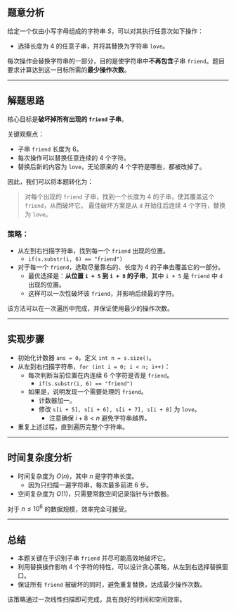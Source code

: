 

## 题意分析

给定一个仅由小写字母组成的字符串 $S$，可以对其执行任意次如下操作：

- 选择长度为 $4$ 的任意子串，并将其替换为字符串 `love`。

每次操作会替换字符串的一部分，目的是使字符串中**不再包含**子串 `friend`。题目要求计算达到这一目标所需的**最少操作次数**。

---

## 解题思路

核心目标是**破坏掉所有出现的 `friend` 子串**。

关键观察点：

- 子串 `friend` 长度为 $6$。
- 每次操作可以替换任意连续的 $4$ 个字符。
- 替换后新的内容为 `love`，无论原来的 $4$ 个字符是哪些，都被改掉了。

因此，我们可以将本题转化为：

> 对每个出现的 `friend` 子串，找到一个长度为 $4$ 的子串，使其覆盖这个 `friend`，从而破坏它。
> 最佳破坏方案是从 `d` 开始往后连续 $4$ 个字符，替换为 `love`。

### 策略：

- 从左到右扫描字符串，找到每一个 `friend` 出现的位置。
    - `if(s.substr(i, 6) == "friend")`
- 对于每一个 `friend`，选取尽量靠右的、长度为 $4$ 的子串去覆盖它的一部分。
     - 最优选择是：**从位置 `i + 5` 到 `i + 8` 的子串**，其中 `i + 5` 是 `friend` 中 `d` 出现的位置。
     - 这样可以一次性破坏该 `friend`，并影响后续最的字符。

该方法可以在一次遍历中完成，并保证使用最少的操作次数。

---

## 实现步骤

- 初始化计数器 `ans = 0`，定义 `int n = s.size()`。
- 从左到右扫描字符串，`for (int i = 0; i < n; i++)`：
   - 每次判断当前位置在内连续 $6$ 个字符是否是 `friend`。
       - `if(s.substr(i, 6) == "friend")`
   - 如果是，说明发现一个需要处理的 `friend`。
       - 计数器加一。
       - 修改 `s[i + 5], s[i + 6], s[i + 7], s[i + 8]` 为 `love`。
           - 注意确保 $i+8<n$ 避免字符串越界。
- 重复上述过程，直到遍历完整个字符串。

---

## 时间复杂度分析

- 时间复杂度为 $O(n)$，其中 $n$ 是字符串长度。
  - 因为只扫描一遍字符串，每次最多前进 6 步。
- 空间复杂度为 $O(1)$，只需要常数空间记录指针与计数器。

对于 $n \le 10^6$ 的数据规模，效率完全可接受。

---

## 总结

- 本题关键在于识别子串 `friend` 并尽可能高效地破坏它。
- 利用替换操作影响 $4$ 个字符的特性，可以设计贪心策略，从左到右选择替换窗口。
- 保证所有 `friend` 被破坏的同时，避免重复替换，达成最少操作次数。

该策略通过一次线性扫描即可完成，具有良好的时间和空间效率。

